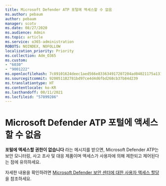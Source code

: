 ```yaml
---
title: Microsoft Defender ATP 포털에 액세스할 수 없음
ms.author: pebaum
author: pebaum
manager: scotv
ms.date: 08/27/2020
ms.audience: Admin
ms.topic: article
ms.service: o365-administration
ROBOTS: NOINDEX, NOFOLLOW
localization_priority: Priority
ms.collection: Adm_O365
ms.custom:
- "6030"
- "9001222"
ms.openlocfilehash: 7c89101624deec1aed566e833634917207204ad04021175a131a0f14f79317f6
ms.sourcegitcommit: 920051182781bd97ce4d4d6fbd268cb37b84d239
ms.translationtype: HT
ms.contentlocale: ko-KR
ms.lasthandoff: 08/11/2021
ms.locfileid: "57899286"
---
```

# <a name="unable-to-access-the-microsoft-defender-atp-portal"></a>Microsoft Defender ATP 포털에 액세스할 수 없음

**포털에 액세스할 권한이 없습니다** 라는 메시지를 받으면, Microsoft Defender ATP는 보안 모니터링, 사고 조사 및 대응 제품이며 액세스가 사용자에 의해 제한되고 제어된다는 점에 유의하세요. 

자세한 내용을 확인하려면 [Microsoft Defender 보안 센터에 대한 사용자 액세스 할당](https://docs.microsoft.com/windows/threat-protection/windows-defender-atp/assign-portal-access-windows-defender-advanced-threat-protection)을 참조하세요.